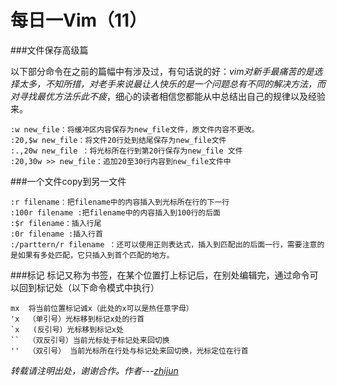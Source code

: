 每日一Vim（11）
============
###文件保存高级篇

以下部分命令在之前的篇幅中有涉及过，有句话说的好：*vim对新手最痛苦的是选择太多，不知所措，对老手来说最让人快乐的是一个问题总有不同的解决方法，而对寻找最优方法乐此不疲*，细心的读者相信您都能从中总结出自己的规律以及经验来。  

    :w new_file：将缓冲区内容保存为new_file文件，原文件内容不更改。
    :20,$w new_file：将文件20行处到结尾保存为new_file文件
    :.,20w new_file ：将光标所在行到第20行保存为new_file 文件
    :20,30w >> new_file：追加20至30行内容到new_file文件中
###一个文件copy到另一文件

    :r filename：把filename中的内容插入到光标所在行的下一行
    :100r filename :把filename中的内容插入到100行的后面
    :$r filename：插入行尾
    :0r filename :插入行首
    :/parttern/r filename ：还可以使用正则表达式，插入到匹配出的后面一行，需要注意的是如果有多处匹配，它只插入到首个匹配的地方。
###标记
标记又称为书签，在某个位置打上标记后，在别处编辑完，通过命令可以回到标记处（以下命令模式中执行）

    mx  将当前位置标记诚x（此处的x可以是热任意字母）
    'x  （单引号）光标移到标记x处的行首
    `x   (反引号）光标移到标记x处
    ``  （双反引号）当前光标处于标记处来回切换
    ''  （双引号） 当前光标所在行处与标记处来回切换，光标定位在行首
 

*转载请注明出处，谢谢合作。作者---[zhijun](http://weibo.com/527355345)*
